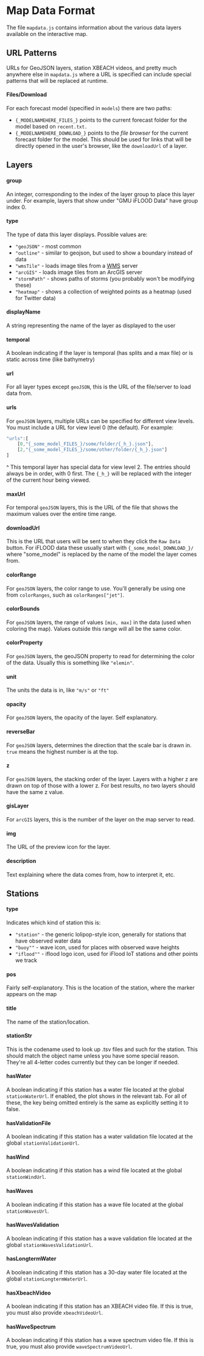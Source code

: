 # Map Data Format
The file `mapdata.js` contains information about the various data layers available on the interactive map.

## URL Patterns
URLs for GeoJSON layers, station XBEACH videos, and pretty much anywhere else in `mapdata.js` where a URL is specified can include special patterns that will be replaced at runtime.
#### Files/Download
For each forecast model (specified in `models`) there are two paths:
- `{_MODELNAMEHERE_FILES_}` points to the current forecast folder for the model based on `recent.txt.`
- `{_MODELNAMEHERE_DOWNLOAD_}` points to the *file browser* for the current forecast folder for the model. This should be used for links that will be directly opened in the user's browser, like the `downloadUrl` of a layer.

## Layers
#### group
An integer, corresponding to the index of the layer group to place this layer under. For example, layers that show under "GMU iFLOOD Data" have group index 0.
#### type
The type of data this layer displays. Possible values are:
- `"geoJSON"` - most common
- `"outline"` - similar to geojson, but used to show a boundary instead of data
- `"wmsTile"` - loads image tiles from a [WMS](https://en.wikipedia.org/wiki/Web_Map_Service) server
- `"arcGIS"` - loads image tiles from an ArcGIS server
- `"stormPath"` - shows paths of storms (you probably won't be modifying these)
- `"heatmap"` - shows a collection of weighted points as a heatmap (used for Twitter data)
#### displayName
A string representing the name of the layer as displayed to the user
#### temporal
A boolean indicating if the layer is temporal (has splits and a max file) or is static across time (like bathymetry)
#### url
For all layer types except `geoJSON`, this is the URL of the file/server to load data from.
#### urls
For `geoJSON` layers, multiple URLs can be specified for different view levels. You must include a URL for view level 0 (the default). For example:
```javascript
"urls":[
    [0,"{_some_model_FILES_}/some/folder/{_h_}.json"],
    [2,"{_some_model_FILES_}/some/other/folder/{_h_}.json"]
]
```
^ This temporal layer has special data for view level 2. The entries should always be in order, with 0 first. The `{_h_}` will be replaced with the integer of the current hour being viewed.
#### maxUrl
For temporal `geoJSON` layers, this is the URL of the file that shows the maximum values over the entire time range.
#### downloadUrl
This is the URL that users will be sent to when they click the `Raw Data` button. For iFLOOD data these usually start with `{_some_model_DOWNLOAD_}/` where "some_model" is replaced by the name of the model the layer comes from.
#### colorRange
For `geoJSON` layers, the color range to use. You'll generally be using one from `colorRanges`, such as `colorRanges["jet"]`.
#### colorBounds
For `geoJSON` layers, the range of values `[min, max]` in the data (used when coloring the map). Values outside this range will all be the same color.
#### colorProperty
For `geoJSON` layers, the geoJSON property to read for determining the color of the data. Usually this is something like `"elemin"`.
#### unit
The units the data is in, like `"m/s"` or `"ft"`
#### opacity
For `geoJSON` layers, the opacity of the layer. Self explanatory.
#### reverseBar
For `geoJSON` layers, determines the direction that the scale bar is drawn in. `true` means the highest number is at the top.
#### z
For `geoJSON` layers, the stacking order of the layer. Layers with a higher z are drawn on top of those with a lower z. For best results, no two layers should have the same z value.
#### gisLayer
For `arcGIS` layers, this is the number of the layer on the map server to read.
#### img
The URL of the preview icon for the layer.
#### description
Text explaining where the data comes from, how to interpret it, etc.

## Stations
#### type
Indicates which kind of station this is:
- `"station"` - the generic lolipop-style icon, generally for stations that have observed water data
- `"buoy""` - wave icon, used for places with observed wave heights
- `"iflood""` - iflood logo icon, used for iFlood IoT stations and other points we track
#### pos
Fairly self-explanatory. This is the location of the station, where the marker appears on the map
#### title
The name of the station/location.
#### stationStr
This is the codename used to look up .tsv files and such for the station. This should match the object name unless you have some special reason. They're all 4-letter codes currently but they can be longer if needed.
#### hasWater
A boolean indicating if this station has a water file located at the global `stationWaterUrl`. If enabled, the plot shows in the relevant tab. For all of these, the key being omitted entirely is the same as explicitly setting it to false.
#### hasValidationFile
A boolean indicating if this station has a water validation file located at the global `stationValidationUrl`.
#### hasWind
A boolean indicating if this station has a wind file located at the global `stationWindUrl`.
#### hasWaves
A boolean indicating if this station has a wave file located at the global `stationWavesUrl`.
#### hasWavesValidation
A boolean indicating if this station has a wave validation file located at the global `stationWavesValidationUrl`.
#### hasLongtermWater
A boolean indicating if this station has a 30-day water file located at the global `stationLongtermWaterUrl`.
#### hasXbeachVideo
A boolean indicating if this station has an XBEACH video file. If this is true, you must also provide `xbeachVideoUrl`.
#### hasWaveSpectrum
A boolean indicating if this station has a wave spectrum video file. If this is true, you must also provide `waveSpectrumVideoUrl`.
